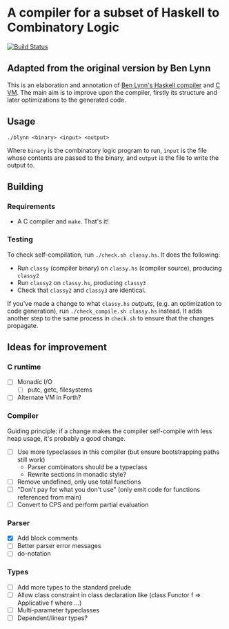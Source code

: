 # A compiler for a subset of Haskell to Combinatory Logic
[![Build Status](https://travis-ci.org/siraben/mini-haskell.svg?branch=master)](https://travis-ci.org/siraben/mini-haskell)
## Adapted from the original version by Ben Lynn
This is an elaboration and annotation of [Ben Lynn's Haskell
compiler](https://crypto.stanford.edu/~blynn/compiler/type.html) and
[C VM](https://crypto.stanford.edu/~blynn/compiler/c.html).  The main
aim is to improve upon the compiler, firstly its structure and later
optimizations to the generated code.

## Usage
```
./blynn <binary> <input> <output>
```
Where `binary` is the combinatory logic program to run, `input` is the
file whose contents are passed to the binary, and `output` is the file
to write the output to.

## Building
### Requirements
- A C compiler and `make`.  That's it!

### Testing
To check self-compilation, run `./check.sh classy.hs`.  It does the
following:

- Run `classy` (compiler binary) on `classy.hs` (compiler source),
  producing `classy2`
- Run `classy2` on `classy.hs`, producing `classy3`
- Check that `classy2` and `classy3` are identical.

If you've made a change to what `classy.hs` _outputs_, (e.g. an
optimization to code generation), run `./check_compile.sh classy.hs`
instead.  It adds another step to the same process in `check.sh` to
ensure that the changes propagate.

## Ideas for improvement
### C runtime
- [ ] Monadic I/O
    - [ ] putc, getc, filesystems
- [ ] Alternate VM in Forth?

### Compiler
Guiding principle: if a change makes the compiler self-compile with
less heap usage, it's probably a good change.
- [ ] Use more typeclasses in this compiler (but ensure bootstrapping
      paths still work)
  + Parser combinators should be a typeclass
  + Rewrite sections in monadic style?
- [ ] Remove undefined, only use total functions
- [ ] "Don't pay for what you don't use" (only emit code for functions
      referenced from main)
- [ ] Convert to CPS and perform partial evaluation

### Parser
- [x] Add block comments
- [ ] Better parser error messages
- [ ] do-notation

### Types
- [ ] Add more types to the standard prelude
- [ ] Allow class constraint in class declaration
      like (class Functor f => Applicative f where ...)
- [ ] Multi-parameter typeclasses
- [ ] Dependent/linear types?
